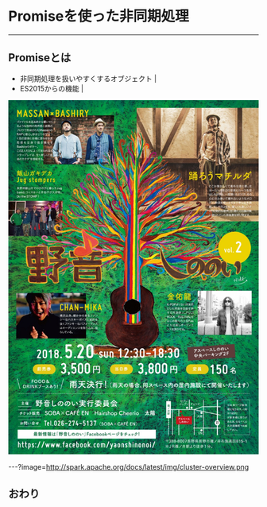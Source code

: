 # Promiseを使った非同期処理

---

## Promiseとは
- 非同期処理を扱いやすくするオブジェクト |
- ES2015からの機能 |

![aaa](https://github.com/kde-space/slides/raw/master/promise/hoge.jpg)

---?image=http://spark.apache.org/docs/latest/img/cluster-overview.png

## おわり
